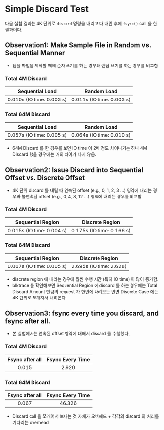 # Simple Discard Test 



다음 실험 결과는 4K 단위로 `discard`  명령을 내리고 다 내린 후에 `fsync()` call 을 한 결과이다. 


## Observation1: Make Sample File in Random vs. Sequential Manner

- 샘플 파일을 제작할 때에 순차 쓰기를 하는 경우와 랜덤 쓰기를 하는 경우를 비교함

### Total 4M Discard

|      Sequential Load      |        Random Load        |
|:-------------------------:|:-------------------------:|
| 0.010s (IO time: 0.003 s) | 0.011s (IO time: 0.003 s) |

### Total 64M Discard

|      Sequential Load      |        Random Load        |
|:-------------------------:|:-------------------------:|
| 0.057s (IO time: 0.005 s) | 0.064s (IO time: 0.010 s) |

- 64M Discard 를 한 경우를 보면 IO time 이 2배 정도 차이나기는 하나 4M Discard 했을 경우에는 거의 차이가 나지 않음.



## Observation2: Issue Discard into Sequential Offset vs. Discrete Offset

- 4K 단위 discard 를 내릴 때 연속된 offset (e.g., 0, 1, 2, 3 ...) 영역에 내리는 경우와 불연속된 offset (e.g., 0, 4, 8, 12 ...) 영역에 내리는 경우를 비교함

### Total 4M Discard

|     Sequential Region     |      Discrete Region      |
|:-------------------------:|:-------------------------:|
| 0.015s (IO time: 0.004 s) | 0.175s (IO time: 0.166 s) |

### Total 64M Discard

|     Sequential Region     |     Discrete Region     |
|:-------------------------:|:-----------------------:|
| 0.067s (IO time: 0.005 s) | 2.695s (IO time: 2.628) |


- discrete region 에 내리는 경우에 훨씬 수행 시간 (특히 IO time) 이 많이 증가함. 
- blktrace 를 확인해보면 Sequential Region 에 discard 를 하는 경우에는 Total Discard Amount 만큼의 request 가 한번에 내려오는 반면 Discrete Case 에는 4K 단위로 쪼개져서 내려온다.


## Observation3: fsync every time you discard, and fsync after all.

- 본 실험에서는 연속된 offset 영역에 대해서 discard 를 수행했다,

### Total 4M Discard

| Fsync after all | Fsync Every Time |
|:---------------:|:----------------:|
| 0.015           | 2.920            |



### Total 64M Discard

| Fsync after all | Fsync Every Time |
|:---------------:|:----------------:|
| 0.067           | 46.326           |

- Discard call 을 쪼개어서 보내는 것 자체가 오버헤드 + 각각의 discard 의 처리를 기다리는 overhead
